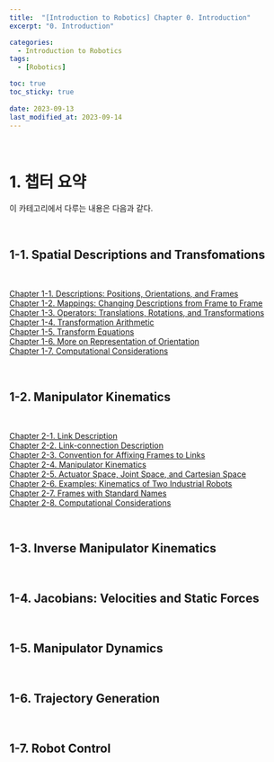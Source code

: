 ```yaml
---
title:  "[Introduction to Robotics] Chapter 0. Introduction"
excerpt: "0. Introduction"

categories:
  - Introduction to Robotics
tags:
  - [Robotics]

toc: true
toc_sticky: true
 
date: 2023-09-13
last_modified_at: 2023-09-14
---
```


&nbsp;

# 1. 챕터 요약
이 카테고리에서 다루는 내용은 다음과 같다.

&nbsp;

## 1-1. Spatial Descriptions and Transfomations

&nbsp;

[Chapter 1-1. Descriptions: Positions, Orientations, and Frames](https://shine-loi.github.io/introduction%20to%20robotics/introductiontorobotics1-1/)\
[Chapter 1-2. Mappings: Changing Descriptions from Frame to Frame](https://shine-loi.github.io/introduction%20to%20robotics/introductiontorobotics1-2/)\
[Chapter 1-3. Operators: Translations, Rotations, and Transformations](https://shine-loi.github.io/introduction%20to%20robotics/introductiontorobotics1-3/)\
[Chapter 1-4. Transformation Arithmetic](https://shine-loi.github.io/introduction%20to%20robotics/introductiontorobotics1-4/)\
[Chapter 1-5. Transform Equations](https://shine-loi.github.io/introduction%20to%20robotics/introductiontorobotics1-5/)\
[Chapter 1-6. More on Representation of Orientation]()\
[Chapter 1-7. Computational Considerations]()

&nbsp;

## 1-2. Manipulator Kinematics

&nbsp;

[Chapter 2-1. Link Description]()\
[Chapter 2-2. Link-connection Description]()\
[Chapter 2-3. Convention for Affixing Frames to Links]()\
[Chapter 2-4. Manipulator Kinematics]()\
[Chapter 2-5. Actuator Space, Joint Space, and Cartesian Space]()\
[Chapter 2-6. Examples: Kinematics of Two Industrial Robots]()\
[Chapter 2-7. Frames with Standard Names]()\
[Chapter 2-8. Computational Considerations]()

&nbsp;

## 1-3. Inverse Manipulator Kinematics

&nbsp;

## 1-4. Jacobians: Velocities and Static Forces

&nbsp;

## 1-5. Manipulator Dynamics

&nbsp;

## 1-6. Trajectory Generation

&nbsp;

## 1-7. Robot Control
